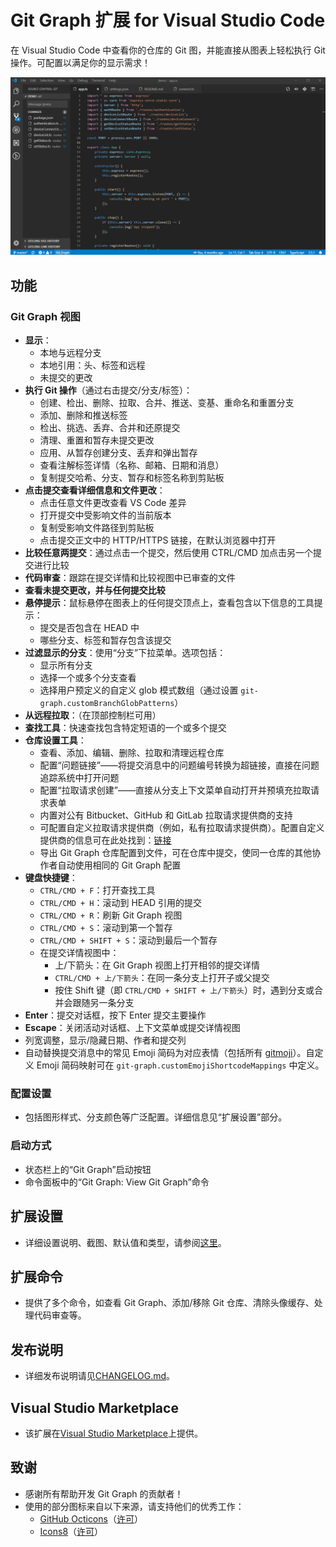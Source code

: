 # Git Graph 扩展 for Visual Studio Code


在 Visual Studio Code 中查看你的仓库的 Git 图，并能直接从图表上轻松执行 Git 操作。可配置以满足你的显示需求！

![Git Graph 录制演示](https://github.com/mhutchie/vscode-git-graph/raw/master/resources/demo.gif)

## 功能

### Git Graph 视图
- **显示**：
  - 本地与远程分支
  - 本地引用：头、标签和远程
  - 未提交的更改
- **执行 Git 操作**（通过右击提交/分支/标签）：
  - 创建、检出、删除、拉取、合并、推送、变基、重命名和重置分支
  - 添加、删除和推送标签
  - 检出、挑选、丢弃、合并和还原提交
  - 清理、重置和暂存未提交更改
  - 应用、从暂存创建分支、丢弃和弹出暂存
  - 查看注解标签详情（名称、邮箱、日期和消息）
  - 复制提交哈希、分支、暂存和标签名称到剪贴板
- **点击提交查看详细信息和文件更改**：
  - 点击任意文件更改查看 VS Code 差异
  - 打开提交中受影响文件的当前版本
  - 复制受影响文件路径到剪贴板
  - 点击提交正文中的 HTTP/HTTPS 链接，在默认浏览器中打开
- **比较任意两提交**：通过点击一个提交，然后使用 CTRL/CMD 加点击另一个提交进行比较
- **代码审查**：跟踪在提交详情和比较视图中已审查的文件
- **查看未提交更改，并与任何提交比较**
- **悬停提示**：鼠标悬停在图表上的任何提交顶点上，查看包含以下信息的工具提示：
  - 提交是否包含在 HEAD 中
  - 哪些分支、标签和暂存包含该提交
- **过滤显示的分支**：使用“分支”下拉菜单。选项包括：
  - 显示所有分支
  - 选择一个或多个分支查看
  - 选择用户预定义的自定义 glob 模式数组（通过设置 `git-graph.customBranchGlobPatterns`）
- **从远程拉取**：（在顶部控制栏可用）
- **查找工具**：快速查找包含特定短语的一个或多个提交
- **仓库设置工具**：
  - 查看、添加、编辑、删除、拉取和清理远程仓库
  - 配置“问题链接”——将提交消息中的问题编号转换为超链接，直接在问题追踪系统中打开问题
  - 配置“拉取请求创建”——直接从分支上下文菜单自动打开并预填充拉取请求表单
  - 内置对公有 Bitbucket、GitHub 和 GitLab 拉取请求提供商的支持
  - 可配置自定义拉取请求提供商（例如，私有拉取请求提供商）。配置自定义提供商的信息可在此处找到：[链接](https://github.com/mhutchie/vscode-git-graph/wiki/Configuring-a-custom-Pull-Request-Provider)
  - 导出 Git Graph 仓库配置到文件，可在仓库中提交，使同一仓库的其他协作者自动使用相同的 Git Graph 配置
- **键盘快捷键**：
  - `CTRL/CMD + F`：打开查找工具
  - `CTRL/CMD + H`：滚动到 HEAD 引用的提交
  - `CTRL/CMD + R`：刷新 Git Graph 视图
  - `CTRL/CMD + S`：滚动到第一个暂存
  - `CTRL/CMD + SHIFT + S`：滚动到最后一个暂存
  - 在提交详情视图中：
    - 上/下箭头：在 Git Graph 视图上打开相邻的提交详情
    - `CTRL/CMD + 上/下箭头`：在同一条分支上打开子或父提交
    - 按住 Shift 键（即 `CTRL/CMD + SHIFT + 上/下箭头`）时，遇到分支或合并会跟随另一条分支
- **Enter**：提交对话框，按下 Enter 提交主要操作
- **Escape**：关闭活动对话框、上下文菜单或提交详情视图
- 列宽调整，显示/隐藏日期、作者和提交列
- 自动替换提交消息中的常见 Emoji 简码为对应表情（包括所有 [gitmoji](https://gitmoji.carloscuesta.me/)）。自定义 Emoji 简码映射可在 `git-graph.customEmojiShortcodeMappings` 中定义。

### 配置设置
- 包括图形样式、分支颜色等广泛配置。详细信息见“扩展设置”部分。

### 启动方式
- 状态栏上的“Git Graph”启动按钮
- 命令面板中的“Git Graph: View Git Graph”命令

## 扩展设置
- 详细设置说明、截图、默认值和类型，请参阅[这里](https://github.com/mhutchie/vscode-git-graph/wiki/Extension-Settings)。

## 扩展命令
- 提供了多个命令，如查看 Git Graph、添加/移除 Git 仓库、清除头像缓存、处理代码审查等。

## 发布说明
- 详细发布说明请见[CHANGELOG.md](CHANGELOG.md)。

## Visual Studio Marketplace
- 该扩展在[Visual Studio Marketplace](https://marketplace.visualstudio.com/items?itemName=mhutchie.git-graph)上提供。

## 致谢
- 感谢所有帮助开发 Git Graph 的贡献者！
- 使用的部分图标来自以下来源，请支持他们的优秀工作：
  - [GitHub Octicons](https://octicons.github.com/)（[许可](https://github.com/primer/octicons/blob/master/LICENSE)）
  - [Icons8](https://icons8.com/icon/pack/free-icons/ios11)（[许可](https://icons8.com/license)）